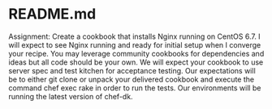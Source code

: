 README.md
=========

Assignment:
	Create a cookbook that installs Nginx running on CentOS 6.7. I will expect to see Nginx running and ready for initial setup when I converge your recipe. You may leverage community cookbooks for dependencies and ideas but all code should be your own. We will expect your cookbook to use server spec and test kitchen for acceptance testing. Our expectations will be to either git clone or unpack your delivered cookbook and execute the command chef exec rake in order to run the tests. Our environments will be running the latest version of chef-dk.